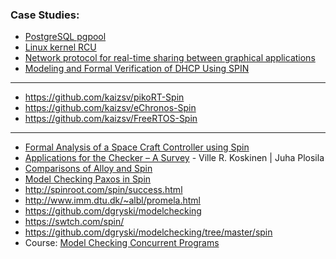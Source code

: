 ### Case Studies:

- [PostgreSQL pgpool](http://d.hatena.ne.jp/interdb/touch/20100815/1281809853)
- [Linux kernel RCU](https://lwn.net/Articles/279077/)
- [Network protocol for real-time sharing between graphical applications](https://github.com/verse/verse/tree/master/misc/promela)
- [Modeling and Formal Verification of DHCP Using SPIN](https://pdfs.semanticscholar.org/6ddd/d0951f9596526f138faa68304485a6a052e2.pdf)

----------

- https://github.com/kaizsv/pikoRT-Spin
- https://github.com/kaizsv/eChronos-Spin
- https://github.com/kaizsv/FreeRTOS-Spin

----------

- [Formal Analysis of a Space Craft Controller using Spin](http://citeseerx.ist.psu.edu/viewdoc/download?doi=10.1.1.122.6866&rep=rep1&type=pdf)
- [Applications for the Checker – A Survey](http://www.tucs.fi/publications/attachment.php?fname=TR782.pdf) - Ville R. Koskinen | Juha Plosila
- [Comparisons of Alloy and Spin](http://www.pamelazave.com/compare.html)
- [Model Checking Paxos in Spin](https://arxiv.org/abs/1408.5962)
- http://spinroot.com/spin/success.html
- http://www.imm.dtu.dk/~albl/promela.html
- https://github.com/dgryski/modelchecking
- https://swtch.com/spin/
- https://github.com/dgryski/modelchecking/tree/master/spin
- Course: [Model Checking Concurrent Programs](http://cnx.org/content/col10294/1.3)

